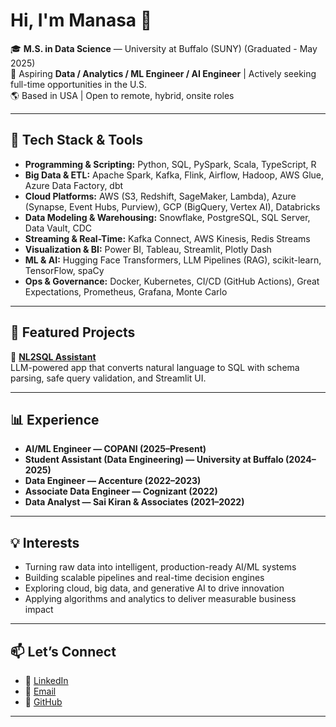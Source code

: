 # Hi, I'm Manasa 👋

🎓 **M.S. in Data Science** — University at Buffalo (SUNY) (Graduated - May 2025)  
💼 Aspiring **Data / Analytics / ML Engineer / AI Engineer** | Actively seeking full-time opportunities in the U.S.  
🌎 Based in USA | Open to remote, hybrid, onsite roles  

---

## 🔧 Tech Stack & Tools

- **Programming & Scripting:** Python, SQL, PySpark, Scala, TypeScript, R  
- **Big Data & ETL:** Apache Spark, Kafka, Flink, Airflow, Hadoop, AWS Glue, Azure Data Factory, dbt  
- **Cloud Platforms:** AWS (S3, Redshift, SageMaker, Lambda), Azure (Synapse, Event Hubs, Purview), GCP (BigQuery, Vertex AI), Databricks
- **Data Modeling & Warehousing:** Snowflake, PostgreSQL, SQL Server, Data Vault, CDC  
- **Streaming & Real-Time:** Kafka Connect, AWS Kinesis, Redis Streams  
- **Visualization & BI:** Power BI, Tableau, Streamlit, Plotly Dash  
- **ML & AI:** Hugging Face Transformers, LLM Pipelines (RAG), scikit-learn, TensorFlow, spaCy  
- **Ops & Governance:** Docker, Kubernetes, CI/CD (GitHub Actions), Great Expectations, Prometheus, Grafana, Monte Carlo  

---

## 🚀 Featured Projects

🔹 **[NL2SQL Assistant](https://github.com/manasareddy061/nl2sql-assistant)**  
LLM-powered app that converts natural language to SQL with schema parsing, safe query validation, and Streamlit UI.

---

## 📊 Experience

- **AI/ML Engineer — COPANI (2025–Present)**  
- **Student Assistant (Data Engineering) — University at Buffalo (2024–2025)**  
- **Data Engineer — Accenture (2022–2023)**  
- **Associate Data Engineer — Cognizant (2022)**  
- **Data Analyst — Sai Kiran & Associates (2021–2022)**  

---

## 💡 Interests  

- Turning raw data into intelligent, production-ready AI/ML systems  
- Building scalable pipelines and real-time decision engines  
- Exploring cloud, big data, and generative AI to drive innovation  
- Applying algorithms and analytics to deliver measurable business impact  

---

## 📫 Let’s Connect

- 💼 [LinkedIn](https://www.linkedin.com/in/manasa-lakshmi-gunampalli/)  
- 📧 [Email](manasagunampalli@gmail.com)  
- 🐙 [GitHub](https://github.com/manasareddy061)  

---

<!--
**manasareddy061/manasareddy061** is a ✨ _special_ ✨ repository because its `README.md` (this file) appears on your GitHub profile.

Here are some ideas to get you started:

- 🔭 I’m currently working on ...
- 🌱 I’m currently learning ...
- 👯 I’m looking to collaborate on ...
- 🤔 I’m looking for help with ...
- 💬 Ask me about ...
- 📫 How to reach me: ...
- 😄 Pronouns: ...
- ⚡ Fun fact: ...
-->
